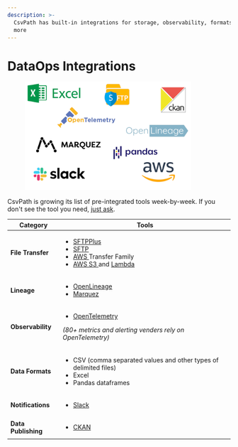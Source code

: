 ```yaml
---
description: >-
  CsvPath has built-in integrations for storage, observability, formats, and
  more
---
```


# DataOps Integrations

<figure><img src="../../.gitbook/assets/integration_logos (3).png" alt="" width="375"><figcaption></figcaption></figure>

CsvPath is growing its list of pre-integrated tools week-by-week. If you don't see the tool you need, [just ask](../get-help.md).

| Category            | Tools                                                                                                                                                                                                                                                                                                                                                                                                                                                     |
| ------------------- | --------------------------------------------------------------------------------------------------------------------------------------------------------------------------------------------------------------------------------------------------------------------------------------------------------------------------------------------------------------------------------------------------------------------------------------------------------- |
| **File Transfer**   | <p></p><ul><li><a href="getting-started-with-csvpath-+-sftpplus/">SFTPPlus</a></li><li><a href="../../topics/how-tos/sending-results-by-sftp.md">SFTP</a></li><li><a href="../../topics/how-tos/csvpath-in-aws-lambda.md">AWS </a>Transfer Family</li><li><a href="../../topics/how-tos/store-source-data-and-or-named-paths-and-or-the-archive-in-aws-s3.md">AWS S3 </a>and <a href="../../topics/how-tos/csvpath-in-aws-lambda.md">Lambda</a></li></ul> |
| **Lineage**         | <p></p><ul><li><a href="../getting-started-with-csvpath-+-openlineage.md">OpenLineage</a></li><li><a href="https://peppy-sprite-186812.netlify.app/">Marquez</a></li></ul>                                                                                                                                                                                                                                                                                |
| **Observability**   | <p></p><ul><li><a href="../getting-started-with-csvpath-+-opentelemetry.md">OpenTelemetry</a> </li></ul><p><em>(80+ metrics and alerting venders rely on OpenTelemetry)</em> </p>                                                                                                                                                                                                                                                                         |
| **Data Formats**    | <p></p><ul><li>CSV (comma separated values and other types of delimited files)</li><li>Excel</li><li>Pandas dataframes</li></ul>                                                                                                                                                                                                                                                                                                                          |
| **Notifications**   | <p></p><ul><li><a href="../../topics/how-tos/setup-notifications-to-slack.md">Slack</a></li></ul>                                                                                                                                                                                                                                                                                                                                                         |
| **Data Publishing** | <p></p><ul><li><a href="getting-started-with-csvpath-+-ckan.md">CKAN</a></li></ul>                                                                                                                                                                                                                                                                                                                                                                        |



